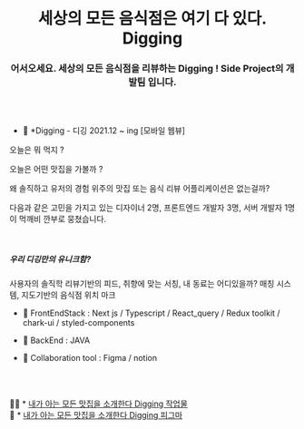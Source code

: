 <h1 align="center">세상의 모든 음식점은 여기 다 있다. <span color="blue">Digging<span></h1>
<h3 align="center">어서오세요. 세상의 모든 음식점을 리뷰하는 Digging ! Side Project의 개발팀 입니다.</h3>

<br />
<br />

- 🔭 \*Digging - 디깅 2021.12 ~ ing [모바일 웹뷰] <br />
<p>오늘은 뭐 먹지 ?</p>
<p>오늘은 어떤 맛집을 가볼까 ?</p>
<p>왜 솔직하고 유저의 경험 위주의 맛집 또는 음식 리뷰 어플리케이션은 없는걸까?</p>
<p>다음과 같은 고민을 가지고 있는 디자이너 2명, 프론트엔드 개발자 3명, 서버 개발자 1명이 먹깨비 깐부로 뭉쳤습니다.</p><br />
<h5>우리 디깅만의 유니크함?</h5>
<p>사용자의 솔직학 리뷰기반의 피드, 취향에 맞는 서칭, 내 동료는 어디있을까? 매칭 시스템, 지도기반의 음식점 위치 마크</p>

- 🤝 FrontEndStack : Next js / Typescript / React_query / Redux toolkit / chark-ui / styled-components

- 🤝 BackEnd : JAVA

- 🤝 Collaboration tool : Figma / notion

<br /><br />

👨‍💻 \* [내가 아는 모든 맛집을 소개한다 Digging 작업물](https://gigifood.netlify.app/)<br />
📝 \* [내가 아는 모든 맛집을 소개한다 Digging 피그마](https://www.figma.com/file/kY3TrJO3rprK07LW5o6dgq/Digging?node-id=283%3A2207)

<br />
<br />
